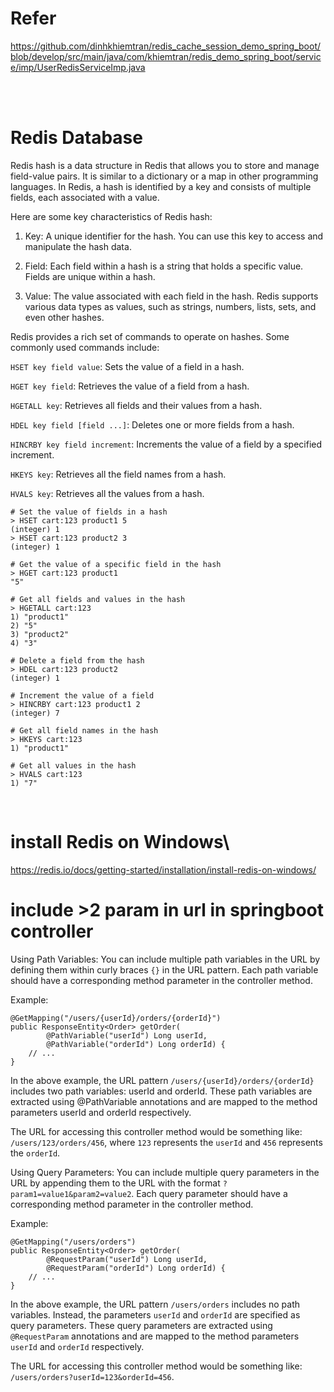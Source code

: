 # Refer
https://github.com/dinhkhiemtran/redis_cache_session_demo_spring_boot/blob/develop/src/main/java/com/khiemtran/redis_demo_spring_boot/service/imp/UserRedisServiceImp.java

<br>
<br>

# Redis Database

Redis hash is a data structure in Redis that allows you to store and manage field-value pairs. It is similar to a dictionary or a map in other programming languages. In Redis, a hash is identified by a key and consists of multiple fields, each associated with a value.

Here are some key characteristics of Redis hash:

1. Key: A unique identifier for the hash. You can use this key to access and manipulate the hash data.

2. Field: Each field within a hash is a string that holds a specific value. Fields are unique within a hash.

3. Value: The value associated with each field in the hash. Redis supports various data types as values, such as strings, numbers, lists, sets, and even other hashes.


Redis provides a rich set of commands to operate on hashes. Some commonly used commands include:

`HSET key field value`: Sets the value of a field in a hash.

`HGET key field`: Retrieves the value of a field from a hash.

`HGETALL key`: Retrieves all fields and their values from a hash.

`HDEL key field [field ...]`: Deletes one or more fields from a hash.

`HINCRBY key field increment`: Increments the value of a field by a specified increment.

`HKEYS key`: Retrieves all the field names from a hash.

`HVALS key`: Retrieves all the values from a hash.



```
# Set the value of fields in a hash
> HSET cart:123 product1 5
(integer) 1
> HSET cart:123 product2 3
(integer) 1

# Get the value of a specific field in the hash
> HGET cart:123 product1
"5"

# Get all fields and values in the hash
> HGETALL cart:123
1) "product1"
2) "5"
3) "product2"
4) "3"

# Delete a field from the hash
> HDEL cart:123 product2
(integer) 1

# Increment the value of a field
> HINCRBY cart:123 product1 2
(integer) 7

# Get all field names in the hash
> HKEYS cart:123
1) "product1"

# Get all values in the hash
> HVALS cart:123
1) "7"
```
<br>

# install Redis on Windows\

https://redis.io/docs/getting-started/installation/install-redis-on-windows/ 


# include >2 param in url in springboot controller

Using Path Variables:
You can include multiple path variables in the URL by defining them within curly braces `{}` in the URL pattern. Each path variable should have a corresponding method parameter in the controller method.

Example:
```
@GetMapping("/users/{userId}/orders/{orderId}")
public ResponseEntity<Order> getOrder(
        @PathVariable("userId") Long userId,
        @PathVariable("orderId") Long orderId) {
    // ...
}
```

In the above example, the URL pattern `/users/{userId}/orders/{orderId}` includes two path variables: userId and orderId. These path variables are extracted using @PathVariable annotations and are mapped to the method parameters userId and orderId respectively.

The URL for accessing this controller method would be something like: `/users/123/orders/456`, where `123` represents the `userId` and `456` represents the `orderId`.

Using Query Parameters:
You can include multiple query parameters in the URL by appending them to the URL with the format `?param1=value1&param2=value2`. Each query parameter should have a corresponding method parameter in the controller method.

Example:

```
@GetMapping("/users/orders")
public ResponseEntity<Order> getOrder(
        @RequestParam("userId") Long userId,
        @RequestParam("orderId") Long orderId) {
    // ...
}

```

In the above example, the URL pattern `/users/orders` includes no path variables. Instead, the parameters `userId` and `orderId` are specified as query parameters. These query parameters are extracted using `@RequestParam` annotations and are mapped to the method parameters `userId` and `orderId` respectively.

The URL for accessing this controller method would be something like: `/users/orders?userId=123&orderId=456`.

